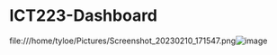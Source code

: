 # ICT223-Dashboard

file:///home/tyloe/Pictures/Screenshot_20230210_171547.png![image](https://user-images.githubusercontent.com/95189970/218229756-f085c006-9477-4089-af92-e772d5f304de.png)
